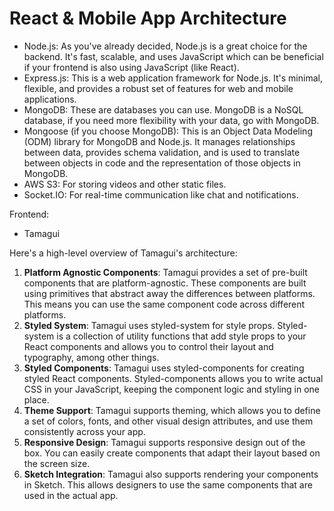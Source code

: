 # React & Mobile App Architecture

- Node.js: As you've already decided, Node.js is a great choice for the backend. It's fast, scalable, and uses JavaScript which can be beneficial if your frontend is also using JavaScript (like React).
- Express.js: This is a web application framework for Node.js. It's minimal, flexible, and provides a robust set of features for web and mobile applications.
- MongoDB: These are databases you can use. MongoDB is a NoSQL database, if you need more flexibility with your data, go with MongoDB.
- Mongoose (if you choose MongoDB): This is an Object Data Modeling (ODM) library for MongoDB and Node.js. It manages relationships between data, provides schema validation, and is used to translate between objects in code and the representation of those objects in MongoDB.
- AWS S3: For storing videos and other static files.
- Socket.IO: For real-time communication like chat and notifications.

Frontend:

- Tamagui

Here's a high-level overview of Tamagui's architecture:

1. **Platform Agnostic Components**: Tamagui provides a set of pre-built components that are platform-agnostic. These components are built using primitives that abstract away the differences between platforms. This means you can use the same component code across different platforms.
2. **Styled System**: Tamagui uses styled-system for style props. Styled-system is a collection of utility functions that add style props to your React components and allows you to control their layout and typography, among other things.
3. **Styled Components**: Tamagui uses styled-components for creating styled React components. Styled-components allows you to write actual CSS in your JavaScript, keeping the component logic and styling in one place.
4. **Theme Support**: Tamagui supports theming, which allows you to define a set of colors, fonts, and other visual design attributes, and use them consistently across your app.
5. **Responsive Design**: Tamagui supports responsive design out of the box. You can easily create components that adapt their layout based on the screen size.
6. **Sketch Integration**: Tamagui also supports rendering your components in Sketch. This allows designers to use the same components that are used in the actual app.